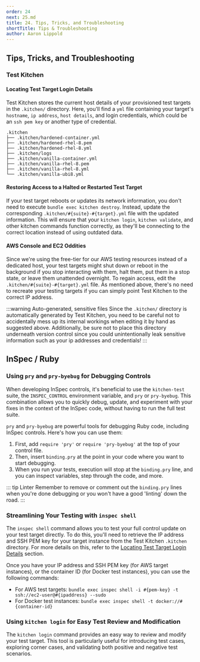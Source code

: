 ```yaml
---
order: 24
next: 25.md
title: 24. Tips, Tricks, and Troubleshooting
shortTitle: Tips & Troubleshooting
author: Aaron Lippold
---
```


## Tips, Tricks, and Troubleshooting

### Test Kitchen

#### Locating Test Target Login Details

Test Kitchen stores the current host details of your provisioned test targets in the `.kitchen/` directory. Here, you'll find a `yml` file containing your target's `hostname`, `ip address`, `host details`, and login credentials, which could be an `ssh pem key` or another type of credential.

```shell
.kitchen
├── .kitchen/hardened-container.yml
├── .kitchen/hardened-rhel-8.pem
├── .kitchen/hardened-rhel-8.yml
├── .kitchen/logs
├── .kitchen/vanilla-container.yml
├── .kitchen/vanilla-rhel-8.pem
├── .kitchen/vanilla-rhel-8.yml
└── .kitchen/vanilla-ubi8.yml
```

#### Restoring Access to a Halted or Restarted Test Target

If your test target reboots or updates its network information, you don't need to execute `bundle exec kitchen destroy`. Instead, update the corresponding `.kitchen/#{suite}-#{target}.yml` file with the updated information. This will ensure that your `kitchen login`, `kitchen validate`, and other kitchen commands function correctly, as they'll be connecting to the correct location instead of using outdated data.

#### AWS Console and EC2 Oddities

Since we're using the free-tier for our AWS testing resources instead of a dedicated host, your test targets might shut down or reboot in the background if you stop interacting with them, halt them, put them in a stop state, or leave them unattended overnight. To regain access, edit the `.kitchen/#{suite}-#{target}.yml` file. As mentioned above, there's no need to recreate your testing targets if you can simply point Test Kitchen to the correct IP address.

:::warning Auto-generated, sensitive files
Since the `.kitchen/` directory is automatically generated by Test Kitchen, you need to be careful not to accidentally mess up its internal workings when editing it by hand as suggested above.  Additionally, be sure not to place this directory underneath version control since you could unintentionally leak sensitive information such as your ip addresses and credentials!
:::

## InSpec / Ruby

### Using `pry` and `pry-byebug` for Debugging Controls

When developing InSpec controls, it's beneficial to use the `kitchen-test` suite, the `INSPEC_CONTROL` environment variable, and `pry` or `pry-byebug`. This combination allows you to quickly debug, update, and experiment with your fixes in the context of the InSpec code, without having to run the full test suite.

`pry` and `pry-byebug` are powerful tools for debugging Ruby code, including InSpec controls. Here's how you can use them:

1. First, add `require 'pry'` or `require 'pry-byebug'` at the top of your control file.
2. Then, insert `binding.pry` at the point in your code where you want to start debugging.
3. When you run your tests, execution will stop at the `binding.pry` line, and you can inspect variables, step through the code, and more.

::: tip Linter
Remember to remove or comment out the `binding.pry` lines when you're done debugging or you won't have a good 'linting' down the road.
:::

### Streamlining Your Testing with `inspec shell`

The `inspec shell` command allows you to test your full control update on your test target directly. To do this, you'll need to retrieve the IP address and SSH PEM key for your target instance from the Test Kitchen `.kitchen` directory. For more details on this, refer to the [Locating Test Target Login Details](#locating-test-target-login-details) section.

Once you have your IP address and SSH PEM key (for AWS target instances), or the container ID (for Docker test instances), you can use the following commands:

- For AWS test targets: `bundle exec inspec shell -i #{pem-key} -t ssh://ec2-user@#{ipaddress} --sudo`
- For Docker test instances: `bundle exec inspec shell -t docker://#{container-id}`

### Using `kitchen login` for Easy Test Review and Modification

The `kitchen login` command provides an easy way to review and modify your test target. This tool is particularly useful for introducing test cases, exploring corner cases, and validating both positive and negative test scenarios.

